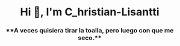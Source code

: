 <h1 align="center">Hi 👋, I'm C_hristian-Lisantti</h1>
<h3 align="center">**A veces quisiera tirar la toalla, pero luego con que me seco.**</h3>






